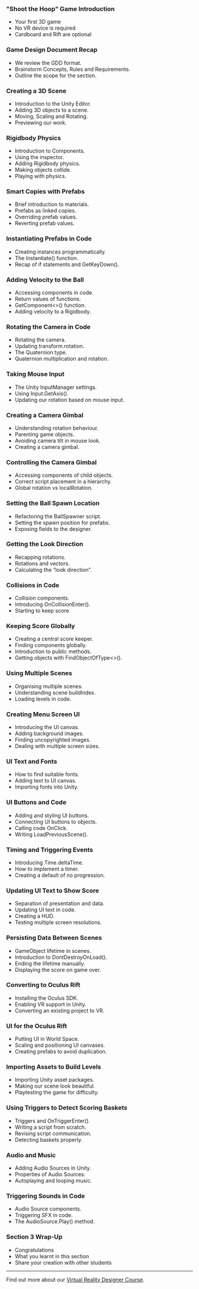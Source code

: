 ### "Shoot the Hoop" Game Introduction ###

+ Your first 3D game
+ No VR device is required
+ Cardboard and Rift are optional

### Game Design Document Recap ###

+ We review the GDD format.
+ Brainstorm Concepts, Rules and Requirements.
+ Outline the scope for the section.

### Creating a 3D Scene ###

+ Introduction to the Unity Editor.
+ Adding 3D objects to a scene.
+ Moving, Scaling and Rotating.
+ Previewing our work.

### Rigidbody Physics ###

+ Introduction to Components.
+ Using the inspector.
+ Adding Rigidbody physics.
+ Making objects collide.
+ Playing with physics.

### Smart Copies with Prefabs ###

+ Brief introduction to materials.
+ Prefabs as linked copies.
+ Overriding prefab values.
+ Reverting prefab values.

### Instantiating Prefabs in Code ###

+ Creating instances programmatically.
+ The Instantiate() function.
+ Recap of if statements and GetKeyDown().

### Adding Velocity to the Ball ###

+ Accessing components in code.
+ Return values of functions.
+ GetComponent<>() function.
+ Adding velocity to a Rigidbody.

### Rotating the Camera in Code ###

+ Rotating the camera.
+ Updating transform.rotation.
+ The Quaternion type.
+ Quaternion multiplication and rotation.

### Taking Mouse Input ###

+ The Unity InputManager settings.
+ Using Input.GetAxis().
+ Updating our rotation based on mouse input.

### Creating a Camera Gimbal ###

+ Understanding rotation behaviour.
+ Parenting game objects.
+ Avoiding camera tilt in mouse look.
+ Creating a camera gimbal.

### Controlling the Camera Gimbal ###

+ Accessing components of child objects.
+ Correct script placement in a hierarchy.
+ Global rotation vs localRotation.

### Setting the Ball Spawn Location ###

+ Refactoring the BallSpawner script.
+ Setting the spawn position for prefabs.
+ Exposing fields to the designer.

### Getting the Look Direction ###

+ Recapping rotations.
+ Rotations and vectors.
+ Calculating the “look direction”.

### Collisions in Code ###

+ Collision components.
+ Introducing OnCollisionEnter().
+ Starting to keep score

### Keeping Score Globally ###

+ Creating a central score keeper.
+ Finding components globally.
+ Introduction to public methods.
+ Getting objects with FindObjectOfType<>().

### Using Multiple Scenes ###

+ Organising multiple scenes.
+ Understanding scene buildIndex.
+ Loading levels in code.

### Creating Menu Screen UI ###

+ Introducing the UI canvas.
+ Adding background images.
+ Finding uncopyrighted images.
+ Dealing with multiple screen sizes.

### UI Text and Fonts ###

+ How to find suitable fonts.
+ Adding text to UI canvas.
+ Importing fonts into Unity.

### UI Buttons and Code ###

+ Adding and styling UI buttons.
+ Connecting UI buttons to objects.
+ Calling code OnClick.
+ Writing LoadPreviousScene().

### Timing and Triggering Events ###

+ Introducing Time.deltaTime.
+ How to implement a timer.
+ Creating a default of no progression.

### Updating UI Text to Show Score ###

+ Separation of presentation and data. 
+ Updating UI text in code. 
+ Creating a HUD. 
+ Testing multiple screen resolutions. 

### Persisting Data Between Scenes ###

+ GameObject lifetime in scenes. 
+ Introduction to DontDestroyOnLoad(). 
+ Ending the lifetime manually. 
+ Displaying the score on game over.

### Converting to Oculus Rift ###

+ Installing the Oculus SDK. 
+ Enabling VR support in Unity. 
+ Converting an existing project to VR.

### UI for the Oculus Rift ###

+ Putting UI in World Space.
+ Scaling and positioning UI canvases. 
+ Creating prefabs to avoid duplication.

### Importing Assets to Build Levels ###

+ Importing Unity asset packages. 
+ Making our scene look beautiful. 
+ Playtesting the game for difficulty.

### Using Triggers to Detect Scoring Baskets ###

+ Triggers and OnTriggerEnter(). 
+ Writing a script from scratch. 
+ Revising script communication. 
+ Detecting baskets properly.

### Audio and Music ###

+ Adding Audio Sources in Unity. 
+ Properties of Audio Sources. 
+ Autoplaying and looping music.

### Triggering Sounds in Code ###

+ Audio Source components. 
+ Triggering SFX in code.
+ The AudioSource.Play() method.

### Section 3 Wrap-Up ###

+ Congratulations
+ What you learnt in this section
+ Share your creation with other students

---
Find out more about our [Virtual Reality Designer Course](https://www.udemy.com/vrcourse/?couponCode=GitHubDiscount).

